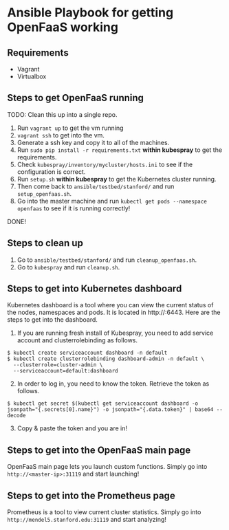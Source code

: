 # Ansible Playbook for getting OpenFaaS working

## Requirements
* Vagrant
* Virtualbox

## Steps to get OpenFaaS running

TODO: Clean this up into a single repo.

1. Run `vagrant up` to get the vm running
2. `vagrant ssh` to get into the vm.
3. Generate a ssh key and copy it to all of the machines.
4. Run `sudo pip install -r requirements.txt` **within kubespray** to get the requirements.
5. Check `kubespray/inventory/mycluster/hosts.ini` to see if the configuration is correct.
6. Run `setup.sh` **within kubespray** to get the Kubernetes cluster running.
7. Then come back to `ansible/testbed/stanford/` and run `setup_openfaas.sh`.
8. Go into the master machine and run `kubectl get pods --namespace openfaas` to see if it is running correctly!

DONE!

## Steps to clean up

1. Go to `ansible/testbed/stanford/` and run `cleanup_openfaas.sh`. 
2. Go to `kubespray` and run `cleanup.sh`.

## Steps to get into Kubernetes dashboard
Kubernetes dashboard is a tool where you can view the current status of the nodes, namespaces and pods.
It is located in http://<master-ip>:6443. Here are the steps to get into the dashboard.

1. If you are running fresh install of Kubespray, you need to add service account and clusterrolebinding as follows.
  ```
  $ kubectl create serviceaccount dashboard -n default
  $ kubectl create clusterrolebinding dashboard-admin -n default \
    --clusterrole=cluster-admin \
    --serviceaccount=default:dashboard
  ```
2. In order to log in, you need to know the token. Retrieve the token as follows.
  ```
  $ kubectl get secret $(kubectl get serviceaccount dashboard -o jsonpath="{.secrets[0].name}") -o jsonpath="{.data.token}" | base64 --decode
  ```
3. Copy & paste the token and you are in!

## Steps to get into the OpenFaaS main page
OpenFaaS main page lets you launch custom functions. Simply go into `http://<master-ip>:31119` and start launching!

## Steps to get into the Prometheus page
Prometheus is a tool to view current cluster statistics. Simply go into `http://mendel5.stanford.edu:31119` and start analyzing!
